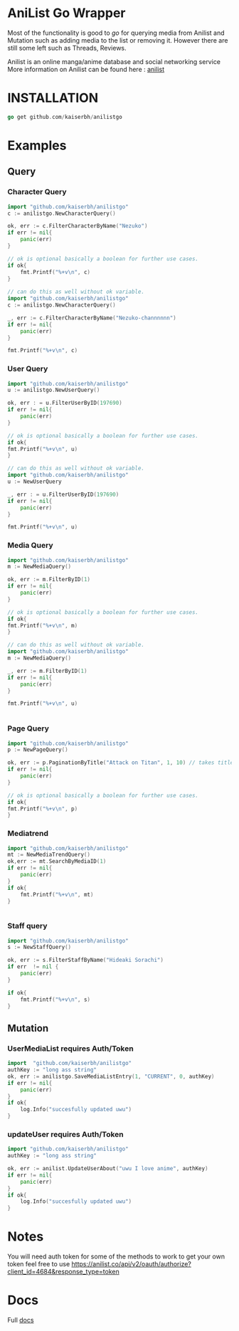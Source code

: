 # AniList Go Wrapper

Most of the functionality is good to *go* for querying media from Anilist and Mutation such as adding media to the list or removing it. However there are still some left such as Threads, Reviews.

Anilist is an online manga/anime database and social networking service
More information on Anilist can be found here : [anilist](https://anilist.co/home)

# INSTALLATION

```go
go get github.com/kaiserbh/anilistgo
```

# Examples

## Query

### Character Query

```go
import "github.com/kaiserbh/anilistgo"
c := anilistgo.NewCharacterQuery()

ok, err := c.FilterCharacterByName("Nezuko")
if err != nil{
	panic(err)
}

// ok is optional basically a boolean for further use cases.
if ok{ 
	fmt.Printf("%+v\n", c)
}
	
// can do this as well without ok variable.
import "github.com/kaiserbh/anilistgo"
c := anilistgo.NewCharacterQuery()

_, err := c.FilterCharacterByName("Nezuko-channnnnn")
if err != nil{
	panic(err)
}

fmt.Printf("%+v\n", c)
```

### User Query

```go
import "github.com/kaiserbh/anilistgo"
u := anilistgo.NewUserQuery()

ok, err : = u.FilterUserByID(197690)
if err != nil{
	panic(err)
}

// ok is optional basically a boolean for further use cases.
if ok{
fmt.Printf("%+v\n", u)
}

// can do this as well without ok variable.
import "github.com/kaiserbh/anilistgo"
u := NewUserQuery

_, err : = u.FilterUserByID(197690)
if err != nil{
	panic(err)
}

fmt.Printf("%+v\n", u)
```

### Media Query

```go
import "github.com/kaiserbh/anilistgo"
m := NewMediaQuery()

ok, err := m.FilterByID(1)
if err != nil{
	panic(err)
}

// ok is optional basically a boolean for further use cases.
if ok{
fmt.Printf("%+v\n", m)
}

// can do this as well without ok variable.
import "github.com/kaiserbh/anilistgo"
m := NewMediaQuery()

_, err := m.FilterByID(1)
if err != nil{
	panic(err)
}

fmt.Printf("%+v\n", u)
  
```

### Page Query

```go
import "github.com/kaiserbh/anilistgo"
p := NewPageQuery()

ok, err := p.PaginationByTitle("Attack on Titan", 1, 10) // takes title, page number, and per page amount
if err != nil{
	panic(err)
}

// ok is optional basically a boolean for further use cases.
if ok{
fmt.Printf("%+v\n", p)
}
```

### Mediatrend

```go
import "github.com/kaiserbh/anilistgo"
mt := NewMediaTrendQuery()
ok,err := mt.SearchByMediaID(1)
if err != nil{
	panic(err)
}
if ok{
    fmt.Printf("%+v\n", mt)
}
  
```

### Staff query

```go
import "github.com/kaiserbh/anilistgo"
s := NewStaffQuery()

ok, err := s.FilterStaffByName("Hideaki Sorachi")
if err  != nil {
	panic(err)
}

if ok{
	fmt.Printf("%+v\n", s)
}
```

## Mutation

### UserMediaList requires Auth/Token

```go
import  "github.com/kaiserbh/anilistgo"
authKey := "long ass string"
ok, err := anilistgo.SaveMediaListEntry(1, "CURRENT", 0, authKey)
if err != nil{
	panic(err)
}
if ok{
	log.Info("succesfully updated uwu")
}
```

### updateUser requires Auth/Token

```go
import "github.com/kaiserbh/anilistgo"
authKey := "long ass string"

ok, err := anilist.UpdateUserAbout("uwu I love anime", authKey)
if err != nil{
    panic(err)
}
if ok{
    log.Info("succesfully updated uwu")
}
```

# Notes

You will need auth token for some of the methods to work to get your own token feel free to use https://anilist.co/api/v2/oauth/authorize?client_id=4684&response_type=token

# Docs

Full
[docs](https://github.com/KaiserBh/AniListGo/blob/master/docs/index.md)

